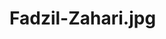 # Fadzil-Zahari.jpg

<html>
  <head>
    <title>Fadzil Zahari.jpg</title>
    <style>
      body {
      background-image: url('https://blogger.googleusercontent.com/img/a/AVvXsEgUuFySEiG54dQkCnEPiljJzOSm6GYofFdN_31D6cmY2AKEOLm7cITWhbCOleOIJTCTbQokdQjePd1Us7BucB49siNXs86Jfgm1d2aerkyYjDJ15D7AAazDymjDy6zM40q_uC-leePDua3c6UYajtdvYnsCqwWzJBIE4_8BZGXukW1KdJOFGmPzhh05=s704');
      width: 1000px;
      height: 1000px;
      }
      </style>
    </head>
    <body>
      <div>
        </div>
      </body>
  </html>
  
